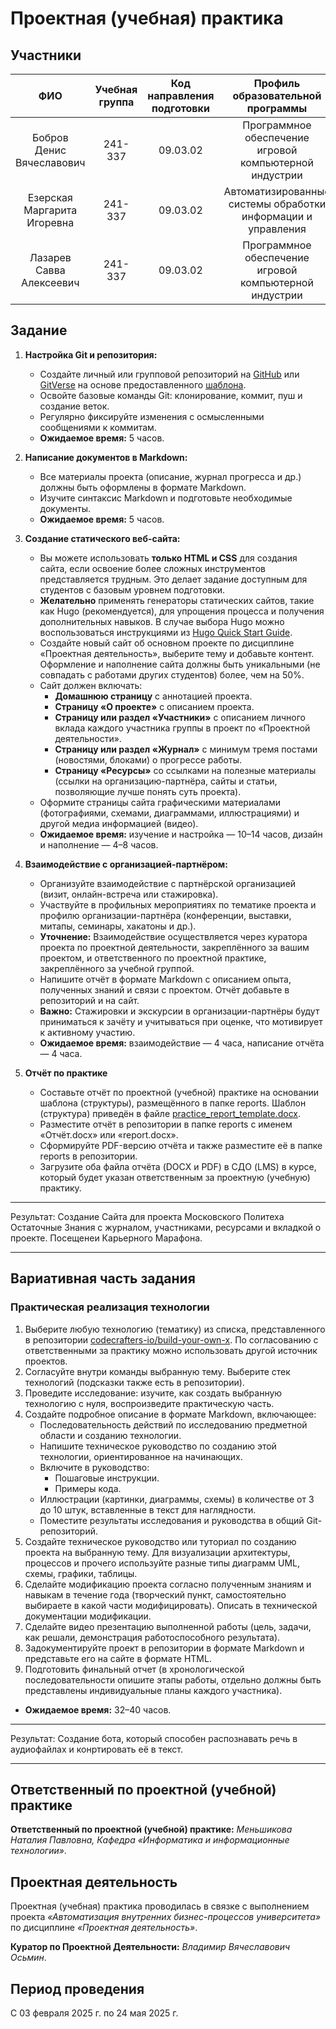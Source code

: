 # Проектная (учебная) практика

## Участники

| ФИО | Учебная группа | Код направления подготовки | Профиль образовательной программы |
| :---: | :---: | :---: | :---: |
| Бобров Денис Вячеславович | 241-337 | 09.03.02 | Программное обеспечение игровой компьютерной индустрии |
| Езерская Маргарита Игоревна | 241-337 | 09.03.02 | Автоматизированные системы обработки информации и управления |
| Лазарев Савва Алексеевич | 241-337 | 09.03.02 | Программное обеспечение игровой компьютерной индустрии |

## Задание


1. **Настройка Git и репозитория:**

   * Создайте личный или групповой репозиторий на [GitHub](https://github.com/) или [GitVerse](https://gitverse.ru/) на основе предоставленного [шаблона](https://github.com/mospol/practice-2025-1).
   * Освойте базовые команды Git: клонирование, коммит, пуш и создание веток.
   * Регулярно фиксируйте изменения с осмысленными сообщениями к коммитам.
   * **Ожидаемое время:** 5 часов.

2. **Написание документов в Markdown:**
   * Все материалы проекта (описание, журнал прогресса и др.) должны быть оформлены в формате Markdown.
   * Изучите синтаксис Markdown и подготовьте необходимые документы.
   * **Ожидаемое время:** 5 часов.

3. **Создание статического веб-сайта:**
   * Вы можете использовать **только HTML и CSS** для создания сайта, если освоение более сложных инструментов представляется трудным. Это делает задание доступным для студентов с базовым уровнем подготовки.
   * **Желательно** применять генераторы статических сайтов, такие как Hugo (рекомендуется), для упрощения процесса и получения дополнительных навыков. В случае выбора Hugo можно воспользоваться инструкциями из [Hugo Quick Start Guide](https://gohugo.io/getting-started/quick-start/).
   * Создайте новый сайт об основном проекте по дисциплине «Проектная деятельность», выберите тему и добавьте контент. Оформление и наполнение сайта должны быть уникальными (не совпадать с работами других студентов) более, чем на 50%.
   * Сайт должен включать:
     * **Домашнюю страницу** с аннотацией проекта.
     * **Страницу «О проекте»** с описанием проекта.
     * **Страницу или раздел «Участники»** с описанием личного вклада каждого участника группы в проект по «Проектной деятельности».
     * **Страницу или раздел «Журнал»** с минимум тремя постами (новостями, блоками) о прогрессе работы.
     * **Страницу «Ресурсы»** со ссылками на полезные материалы (ссылки на организацию-партнёра, сайты и статьи, позволяющие лучше понять суть проекта).
   * Оформите страницы сайта графическими материалами (фотографиями, схемами, диаграммами, иллюстрациями) и другой медиа информацией (видео).
   * **Ожидаемое время:** изучение и настройка — 10–14 часов, дизайн и наполнение — 4–8 часов.

4. **Взаимодействие с организацией-партнёром:**
   * Организуйте взаимодействие с партнёрской организацией (визит, онлайн-встреча или стажировка).
   * Участвуйте в профильных мероприятиях по тематике проекта и профилю организации-партнёра (конференции, выставки, митапы, семинары, хакатоны и др.).
   * **Уточнение:** Взаимодействие осуществляется через куратора проекта по проектной деятельности, закреплённого за вашим проектом, и ответственного по проектной практике, закреплённого за учебной группой.
   * Напишите отчёт в формате Markdown с описанием опыта, полученных знаний и связи с проектом. Отчёт добавьте в репозиторий и на сайт.
   * **Важно:** Стажировки и экскурсии в организации-партнёры будут приниматься к зачёту и учитываться при оценке, что мотивирует к активному участию.
   * **Ожидаемое время:** взаимодействие — 4 часа, написание отчёта — 4 часа.

5. **Отчёт по практике**
   * Составьте отчёт по проектной (учебной) практике на основании шаблона (структуры), размещённого в папке reports. Шаблон (структура) приведён в файле [practice_report_template.docx](reports/practice_report_template.docx).
   * Разместите отчёт в репозитории в папке reports с именем «Отчёт.docx» или «report.docx».
   * Сформируйте PDF-версию отчёта и также разместите её в папке reports в репозитории.
   * Загрузите оба файла отчёта (DOCX и PDF) в СДО (LMS) в курсе, который будет указан ответственным за проектную (учебную) практику.

---

Результат: Создание Сайта для проекта Московского Политеха Остаточные Знания с журналом, участниками, ресурсами и вкладкой о проекте. Посещенеи Карьерного Марафона.

---

## Вариативная часть задания

### Практическая реализация технологии

1. Выберите любую технологию (тематику) из списка, представленного в репозитории [codecrafters-io/build-your-own-x](https://github.com/codecrafters-io/build-your-own-x). По согласованию с ответственными за практику можно использовать другой источник проектов.
2. Согласуйте внутри команды выбранную тему. Выберите стек технологий (подсказки также есть в репозитории).
3. Проведите исследование: изучите, как создать выбранную технологию с нуля, воспроизведите практическую часть.
4. Создайте подробное описание в формате Markdown, включающее:
   * Последовательность действий по исследованию предметной области и созданию технологии.
   * Напишите техническое руководство по созданию этой технологии, ориентированное на начинающих.
   * Включите в руководство:
     * Пошаговые инструкции.
     * Примеры кода.
   * Иллюстрации (картинки, диаграммы, схемы) в количестве от 3 до 10 штук, вставленные в текст для наглядности.
   * Поместите результаты исследования и руководства в общий Git-репозиторий.
5. Создайте техническое руководство или туториал по созданию проекта на выбранную тему. Для визуализации архитектуры, процессов и прочего используйте разные типы диаграмм UML, схемы, графики, таблицы.
6. Сделайте модификацию проекта согласно полученным знаниям и навыкам в течение года (творческий пункт, самостоятельно выбираете в какой части модифицировать). Описать в технической документации модификации.
7. Сделайте видео презентацию выполненной работы (цель, задачи, как решали, демонстрация работоспособного результата).
8. Задокументируйте проект в репозитории в формате Markdown и представьте его на сайте в формате HTML.
9. Подготовить финальный отчет (в хронологической последовательности опишите этапы работы, отдельно должны быть представлены индивидуальные планы каждого участника).


* **Ожидаемое время:** 32–40 часов.

---

Результат: Создание бота, который способен распознавать речь в аудиофайлах и конртировать её в текст.

---

## Ответственный по проектной (учебной) практике

**Ответственный по проектной (учебной) практике:** _Меньшикова Наталия Павловна, Кафедра «Информатика и информационные технологии»_.

## Проектная деятельность

Проектная (учебная) практика проводилась в связке с выполнением проекта _«Автоматизация внутренних бизнес-процессов университета»_ по дисциплине _«Проектная деятельность»_.

**Куратор по Проектной Деятельности:** _Владимир Вячеславович Осьмин_.

## Период проведения

С 03 февраля 2025 г. по 24 мая 2025 г.